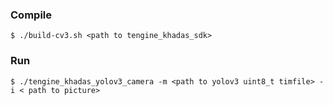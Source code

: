 ### Compile

```shell
$ ./build-cv3.sh <path to tengine_khadas_sdk>
```

### Run

```shell
$ ./tengine_khadas_yolov3_camera -m <path to yolov3 uint8_t timfile> -i < path to picture>
```


